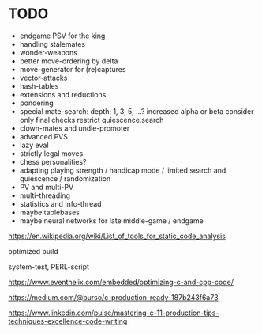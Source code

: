 TODO
====
* endgame PSV for the king
* handling stalemates
* wonder-weapons
* better move-ordering by delta
* move-generator for (re)captures
* vector-attacks
* hash-tables
* extensions and reductions
* pondering
* special mate-search:
     depth: 1, 3, 5, ...?
    increased alpha or beta
    consider only final checks
    restrict quiescence.search
* clown-mates and undie-promoter
* advanced PVS
* lazy eval
* strictly legal moves
* chess personalities?
* adapting playing strength / handicap mode / limited search and quiescence / randomization
* PV and multi-PV
* multi-threading
* statistics and info-thread
* maybe tablebases
* maybe neural networks for late middle-game / endgame

https://en.wikipedia.org/wiki/List_of_tools_for_static_code_analysis

optimized build

system-test, PERL-script

https://www.eventhelix.com/embedded/optimizing-c-and-cpp-code/

https://medium.com/@burso/c-production-ready-187b243f6a73

https://www.linkedin.com/pulse/mastering-c-11-production-tips-techniques-excellence-code-writing

